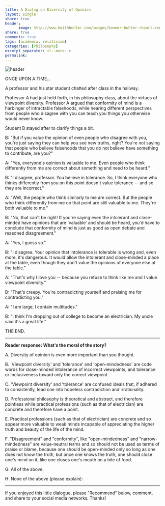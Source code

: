 ```yaml
---
title: A Dialog on Diversity of Opinion
layout: single
share: true
header:
      image: http://www.keithbuhler.com/images/banner-buhler-report.svg
share: true
comments: true
tags: [academia, relativism]
categories: [Philosophy]
excerpt_separator: <!--more-->
permalink: 
---
```



![header](http://www.politicaltheology.com/blog/wp-content/uploads/2017/04/Nietzsche.gif)


ONCE UPON A TIME... 

A professor and his star student chatted after class in the hallway. 

Professor A had just held forth, in his philosophy class, about the virtues of viewpoint diversity. Professor A argued that conformity of mind is a harbinger of intractable falsehoods, while hearing different perspectives from people who disagree with you can teach you things you otherwise would never know.

Student B stayed after to clarify things a bit. 

B: "But if you value the opinion of even people who disagree with you, you're just saying they can help you see new truths, right? You're not saying that people who believe falsehoods that you do not believe have something to contribute, are you?"

A: "Yes, everyone's opinion is valuable to me. Even people who think differently from me are correct about something and need to be heard." 

B: "I disagree, professor. You believe in tolerance. So, I think everyone who thinks differently from you on this point doesn't value tolerance -- and so they are incorrect."

A: "Well,  the people who think similarly to me are correct. But the people who think differently from me on that point are still valuable to me. They're both valuable to me."

B: "No, that can't be right! If you're saying even the intolerant and close-minded have opinions that are 'valuable' and should be heard, you'd have to conclude that conformity of mind is just as good as open debate and reasoned disagreement."

<!--more-->

A: "Yes, I guess so."

B: "I disagree. Your opinion that intolerance is tolerable is wrong and, even more, it's dangerous. It would allow the intolerant and close-minded a place at the table, even though they don't value the opinions of everyone else at the table."

A: "That's why I love you -- because you refuse to think like me and I value viewpoint diversity." 

B: "That's creepy. You're contradicting yourself and praising me for contradicting you."

A: "I am large, I contain multitudes." 

B: "I think I'm dropping out of college to become an electrician. My uncle said it's a great life."


THE END.

--- 

**Reader response: What's the moral of the story?**

A. Diversity of opinion is even more important than you thought. 

B. 'Viewpoint diversity' and 'tolerance' and 'open-mindedness' are code words for close-minded intolerance of incorrect viewpoints, and tolerance or inclusiveness toward only the correct viewpoint.

C. 'Viewpoint diversity' and 'tolerance' are confused ideals that, if adhered to consistently, lead one into hopeless contradiction and irrationality. 

D. Professional philosophy is theoretical and abstract, and therefore pointless while practical professions (such as that of electrician) are concrete and therefore have a point. 

E. Practical professions (such as that of electrician) are concrete and so appear more valuable to weak minds incapable of appreciating the higher truth and beauty of the life of the mind. 

F. "Disagreement" and "conformity", like "open-mindedness" and "narrow-mindedness" are value-neutral terms and so should not be used as terms of praise or blame, because one should be open-minded only so long as one does not know the truth, but once one knows the truth, one should close one's mind on it, like one closes one's mouth on a bite of food. 

G. All of the above. 

H. None of the above (please explain): 


--- 

If you enjoyed this little dialogue, please "Recommend" below, comment, and share to your social media networks. Thanks!